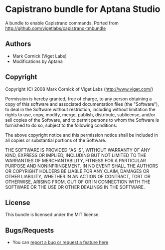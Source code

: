 # Capistrano bundle for Aptana Studio

A bundle to enable Capistrano commands. Ported from http://github.com/vigetlabs/capistrano-tmbundle

## Authors

* Mark Cornick (Viget Labs)
* Modifications by Aptana

## Copyright

Copyright (C) 2008 Mark Cornick of Viget Labs (http://www.viget.com/)

Permission is hereby granted, free of charge, to any person obtaining a copy of this software and associated documentation files (the "Software"), to deal in the Software without restriction, including without limitation the rights to use, copy, modify, merge, publish, distribute, sublicense, and/or sell copies of the Software, and to permit persons to whom the Software is furnished to do so, subject to the following conditions:

The above copyright notice and this permission notice shall be included in all copies or substantial portions of the Software.

THE SOFTWARE IS PROVIDED "AS IS", WITHOUT WARRANTY OF ANY KIND, EXPRESS OR IMPLIED, INCLUDING BUT NOT LIMITED TO THE WARRANTIES OF MERCHANTABILITY, FITNESS FOR A PARTICULAR PURPOSE AND NONINFRINGEMENT. IN NO EVENT SHALL THE AUTHORS OR COPYRIGHT HOLDERS BE LIABLE FOR ANY CLAIM, DAMAGES OR OTHER LIABILITY, WHETHER IN AN ACTION OF CONTRACT, TORT OR OTHERWISE, ARISING FROM, OUT OF OR IN CONNECTION WITH THE SOFTWARE OR THE USE OR OTHER DEALINGS IN THE SOFTWARE.

## License

This bundle is licensed under the MIT license.

## Bugs/Requests

* You can [report a bug or request a feature here](http://github.com/aptana/capistrano.ruble/issues)